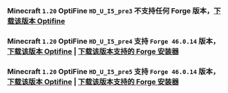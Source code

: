 ### Minecraft `1.20` OptiFine `HD_U_I5_pre3` 不支持**任何** Forge 版本，[下载该版本 Optifine](https://optifine.cn/download/preview_OptiFine_1.20_HD_U_I5_pre3.jar)



### Minecraft `1.20` OptiFine `HD_U_I5_pre4` 支持 `Forge 46.0.14` 版本，[下载该版本 Optifine](https://optifine.cn/download/preview_OptiFine_1.20_HD_U_I5_pre4.jar) | [下载该版本支持的 Forge 安装器](https://maven.minecraftforge.net/net/minecraftforge/forge/1.20-46.0.14/forge-1.20-46.0.14-installer.jar)



### Minecraft `1.20` OptiFine `HD_U_I5_pre5` 支持 `Forge 46.0.14` 版本，[下载该版本 Optifine](https://optifine.cn/download/preview_OptiFine_1.20_HD_U_I5_pre5.jar) | [下载该版本支持的 Forge 安装器](https://maven.minecraftforge.net/net/minecraftforge/forge/1.20-46.0.14/forge-1.20-46.0.14-installer.jar)



